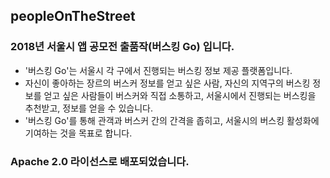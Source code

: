 ## peopleOnTheStreet


### 2018년 서울시 앱 공모전 출품작(버스킹 Go) 입니다.

* '버스킹 Go'는 서울시 각 구에서 진행되는 버스킹 정보 제공 플랫폼입니다.  
*  자신이 좋아하는 장르의 버스커 정보를 얻고 싶은 사람, 자신의 지역구의 버스킹 정보를 얻고 싶은 사람들이 
   버스커와 직접 소통하고, 서울시에서 진행되는 버스킹을 추천받고, 정보를 얻을 수 있습니다.   
*  '버스킹 Go'를 통해 관객과 버스커 간의 간격을 좁히고, 서울시의 버스킹 활성화에 기여하는 것을 목표로 합니다.

### Apache 2.0 라이선스로 배포되었습니다.
